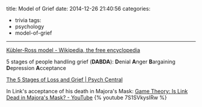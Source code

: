 title: Model of Grief
date: 2014-12-26 21:40:56
categories:
- trivia
tags:
- psychology
- model-of-grief
---

[Kübler-Ross model - Wikipedia, the free encyclopedia](http://en.wikipedia.org/wiki/K%C3%BCbler-Ross_model)

5 stages of people handling grief (**DABDA**):
**D**enial
**A**nger
**B**argaining
**D**epression
**A**cceptance

<!-- more -->

[The 5 Stages of Loss and Grief | Psych Central](http://psychcentral.com/lib/the-5-stages-of-loss-and-grief/000617)

In Link's acceptance of his death in Majora's Mask:
[Game Theory: Is Link Dead in Majora's Mask? - YouTube](https://www.youtube.com/watch?v=7S1SVkysIRw)
{% youtube 7S1SVkysIRw %}

